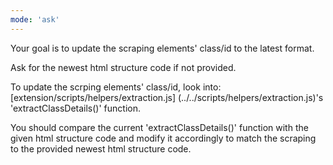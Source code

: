 ```yaml
---
mode: 'ask'
---
```

Your goal is to update the scraping elements' class/id to the latest format.

Ask for the newest html structure code if not provided.

To update the scrping elements' class/id, look into: [extension/scripts/helpers/extraction.js] (../../scripts/helpers/extraction.js)'s
'extractClassDetails()' function.

You should compare the current 'extractClassDetails()' function with the given html structure code and modify it accordingly
to match the scraping to the provided newest html structure code.
